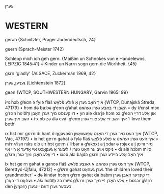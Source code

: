 גערן

WESTERN
========

gerən {Schnitzler, Prager Judendeutsch, 24}

geern {Sprach-Meister 1742}

Schlepp mich ich geh gern.
{Maißim un Schnokes vun e Handelewos, LEIPZIG 1845:41}
	•	Kinder un Narrn sogn gern die Worhheit. {45}

gɛrn 'gladly'  {ALSACE, Zuckerman 1969, 42}

גֶערֶען, גֶערִן
{Lichtenstein 1872}

geən {WTCP, SOUTHWESTERN HUNGARY, Garvin 1965: 99}

iᵊx hɔb gʲeαn ə fylə flaš איך האָב גערן אַ פֿולע פֿלאַש {WTCP, Dunajská Streda, 47179}
	•	hɔm də baːbə gʲeαn gʲəhat האָבן די באַבע גערן געהאַט
	•	dy kʲɛnst mɔx gʲᴇαn hoˑb͡m̩ דו קענסט מיך גערן האָבן
	•	yn alə draˑjə hɔm ɔx gʲeαn און אַלע דרײַ האָב איך גערן
	•	iˑx ɔb zə álə cváː gʲeαn איך האָב זיי אַלע צוויי גערן 'I love them both'

ɩx hɛt mɩr gɛˑrn dɩ hant õˑŋgəvašn איך העט מיר גערן די האַנט אָפּגעוואַשן {WTCP, Vác, 47197}
	•	ix hɛt geˑrn gəhat ə fylə flaš איך העט גערן געהאַט אַ פֿולע פֿלאַש
	•	miˑr vʲisn nɩks eˑb ɛˑr hɔt geˑrn / liˑbər ə gʲəkɔxt aˑj ɔdər ə rɔjəx aˑj  מיר ווייסן ניקס אויב ער האָט גערן / ליבער אַ געקאָכט איי אָדער אַ רוי איי
	•	dɩ alə hɔbm miˑx gʲɛrn די אַלע האָבן מיך גערן
	•	ixɔb alə bajdə gɛrn איך האָב אַלע ביידע גערן

ix hɛt geˑrn gəhat ə gancə fláš איך העט גערן געהאַט אַ גאַנצע פֿלאַש {WTCP, Berettyó-Újfalu, 47212}
	•	gʲɛᶦrn gəhat גערן געהאַט 'the children loved their grandmother'
	•	də kindər hɔbm gʲɛrn gəhat də babm די קינדער האָבן גערן געהאַט די באַבן
	•	áɫə hɔb͡m̩ zə míᵊx gʲɛ́ˑrn אַלע האָבן זיי מיך גערן
	•	bɛsər gʲɛrn den jyŋərn̩ בעסער גערן דעם ייִנגערן
